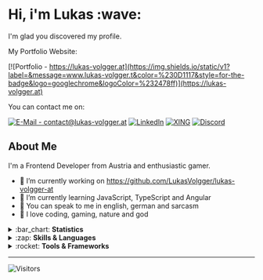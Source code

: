<h1>Hi, i'm Lukas :wave:</h1>
<p>I'm glad you discovered my profile. <br> 

My Portfolio Website:

[![Portfolio - https://lukas-volgger.at](https://img.shields.io/static/v1?label=&message=www.lukas-volgger.t&color=%230D1117&style=for-the-badge&logo=googlechrome&logoColor=%232478ff)](https://lukas-volgger.at)

You can contact me on:

<a href="mailto: contact@lukas-volgger.at">![E-Mail - contact@lukas-volgger.at](https://img.shields.io/static/v1?label=&message=EMAIL&color=%230D1117&style=for-the-badge&logo=protonmail&logoColor=%232478ff)</a>
<a href="https://www.linkedin.com/in/lukas-volgger-894541251/">![LinkedIn](https://img.shields.io/static/v1?label=&message=linkedin&color=%230D1117&style=for-the-badge&logo=linkedin&logoColor=%232478ff)</a>
<a href="https://www.xing.com/profile/Lukas_Volgger4">![XING](https://img.shields.io/static/v1?label=&message=xing&color=%230D1117&style=for-the-badge&logo=xing&logoColor=%232478ff)</a>
<a href="https://discordapp.com/users/LukasVolgger#2269"> ![Discord](https://img.shields.io/static/v1?label=&message=discord&color=%230D1117&style=for-the-badge&logo=discord&logoColor=%232478ff)</a>


<h2>About Me</h2>

I'm a Frontend Developer from Austria and enthusiastic gamer.

- :pushpin: I’m currently working on https://github.com/LukasVolgger/lukas-volgger-at
- :open_book: I’m currently learning JavaScript, TypeScript and Angular
- :speech_balloon: You can speak to me in english, german and sarcasm
- :white_heart: I love coding, gaming, nature and god


<details> 
  <summary>:bar_chart: <b>Statistics</b></summary>
  <br>
    
[![LukasVolgger's github stats](https://github-readme-stats.vercel.app/api?username=LukasVolgger&count_private=true&show_icons=true&theme=algolia)](https://github.com/LukasVolgger)
[![Top Langs](https://github-readme-stats.vercel.app/api/top-langs/?username=LukasVolgger&layout=compact&theme=algolia)](https://github.com/LukasVolgger)

</details>

<details> 
  <summary>:zap: <b>Skills & Languages</b></summary>
  <br>
  
![HTML5](https://img.shields.io/static/v1?label=&message=HTML5&color=%230D1117&style=for-the-badge&logo=html5&logoColor=%232478ff)
![CSS3](https://img.shields.io/static/v1?label=&message=CSS3&color=%230D1117&style=for-the-badge&logo=css3&logoColor=%232478ff)
![JavaScript](https://img.shields.io/static/v1?label=&message=JavaScript&color=%230D1117&style=for-the-badge&logo=javascript&logoColor=%232478ff)
![TypeScript](https://img.shields.io/static/v1?label=&message=TypeScript&color=%230D1117&style=for-the-badge&logo=typescript&logoColor=%232478ff)
![Git](https://img.shields.io/static/v1?label=&message=Git&color=%230D1117&style=for-the-badge&logo=git&logoColor=%232478ff)
![MySQL](https://img.shields.io/static/v1?label=&message=MySQL&color=%230D1117&style=for-the-badge&logo=mysql&logoColor=%232478ff)
  
</details>

<details> 
  <summary>:rocket: <b>Tools & Frameworks</b></summary>
  <br>
  
![VS Code](https://img.shields.io/static/v1?label=&message=VS+Code&color=%230D1117&style=for-the-badge&logo=visual-studio-code&logoColor=%232478ff)
![Visual Studio](https://img.shields.io/static/v1?label=&message=Visual+Studio&color=%230D1117&style=for-the-badge&logo=visual-studio&logoColor=%232478ff)
![Angular](https://img.shields.io/static/v1?label=&message=Angular&color=%230D1117&style=for-the-badge&logo=angular&logoColor=%232478ff)
![Node.JS](https://img.shields.io/static/v1?label=&message=Node.JS&color=%230D1117&style=for-the-badge&logo=node.js&logoColor=%232478ff)
![Firebase](https://img.shields.io/static/v1?label=&message=Firebase&color=%230D1117&style=for-the-badge&logo=firebase&logoColor=%232478ff)
![Bootstrap](https://img.shields.io/static/v1?label=&message=Bootstrap&color=%230D1117&style=for-the-badge&logo=bootstrap&logoColor=%232478ff)
![Material Design](https://img.shields.io/static/v1?label=&message=Material+Design&color=%230D1117&style=for-the-badge&logo=material-design&logoColor=%232478ff)
![GitHub](https://img.shields.io/static/v1?label=&message=GitHub&color=%230D1117&style=for-the-badge&logo=github&logoColor=%232478ff)
![Notepad++](https://img.shields.io/static/v1?label=&message=Notepad%2B%2B&color=%230D1117&style=for-the-badge&logo=notepad%2B%2B&logoColor=%232478ff)
![Cmake](https://img.shields.io/static/v1?label=&message=Cmake&color=%230D1117&style=for-the-badge&logo=cmake&logoColor=%232478ff)
![Chrome](https://img.shields.io/static/v1?label=&message=Chrome&color=%230D1117&style=for-the-badge&logo=googlechrome&logoColor=%232478ff)
![Inkscape](https://img.shields.io/static/v1?label=&message=Inkscape&color=%230D1117&style=for-the-badge&logo=inkscape&logoColor=%232478ff)
[![GIMP](https://img.shields.io/static/v1?label=&message=GIMP&color=%230D1117&style=for-the-badge&logo=gimp&logoColor=%232478ff)](contact@lukas-volgger.at)
  
  </details>
  
  
  ---
  
  ![Visitors](https://api.visitorbadge.io/api/VisitorHit?user=LukasVolgger&repo=LukasVolgger&countColor=%ffffff)
  

